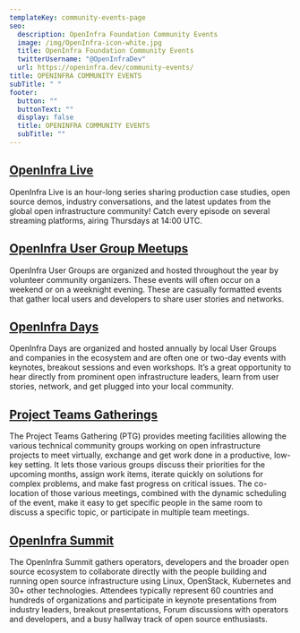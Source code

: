 ```yaml
---
templateKey: community-events-page
seo:
  description: OpenInfra Foundation Community Events
  image: /img/OpenInfra-icon-white.jpg
  title: OpenInfra Foundation Community Events
  twitterUsername: "@OpenInfraDev"
  url: https://openinfra.dev/community-events/
title: OPENINFRA COMMUNITY EVENTS
subTitle: " "
footer:
  button: ""
  buttonText: ""
  display: false
  title: OPENINFRA COMMUNITY EVENTS
  subTitle: ""
---
```


## [OpenInfra Live](/live)

OpenInfra Live is an hour-long series sharing production case studies, open source demos, industry conversations, and the latest updates from the global open infrastructure community! Catch every episode on several streaming platforms, airing Thursdays at 14:00 UTC.

## [OpenInfra User Group Meetups](https://www.meetup.com/pro/openinfradev)

OpenInfra User Groups are organized and hosted throughout the year by volunteer community organizers. These events will often occur on a weekend or on a weeknight evening. These are casually formatted events that gather local users and developers to share user stories and networks.  

## [OpenInfra Days](https://www.openstack.org/events/community-events#openinfra_days)

OpenInfra Days are organized and hosted annually by local User Groups and companies in the ecosystem and are often one or two-day events with keynotes, breakout sessions and even workshops. It’s a great opportunity to hear directly from prominent open infrastructure leaders, learn from user stories, network, and get plugged into your local community.

## [Project Teams Gatherings](/ptg)

The Project Teams Gathering (PTG) provides meeting facilities allowing the various technical community groups working on open infrastructure projects to meet virtually, exchange and get work done in a productive, low-key setting. It lets those various groups discuss their priorities for the upcoming months, assign work items, iterate quickly on solutions for complex problems, and make fast progress on critical issues. The co-location of those various meetings, combined with the dynamic scheduling of the event, make it easy to get specific people in the same room to discuss a specific topic, or participate in multiple team meetings.

## [OpenInfra Summit](/summit)

The OpenInfra Summit gathers operators, developers and the broader open source ecosystem to collaborate directly with the people building and running open source infrastructure using Linux, OpenStack, Kubernetes and 30+ other technologies. Attendees typically represent 60 countries and hundreds of organizations and participate in keynote presentations from industry leaders, breakout presentations, Forum discussions with operators and developers, and a busy hallway track of open source enthusiasts.
